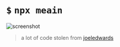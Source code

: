 # `$` `npx meain`

![screenshot](https://i.imgur.com/DyVV6Ss.png)

> a lot of code stolen from [joeledwards](https://github.com/joeledwards/node-card)
